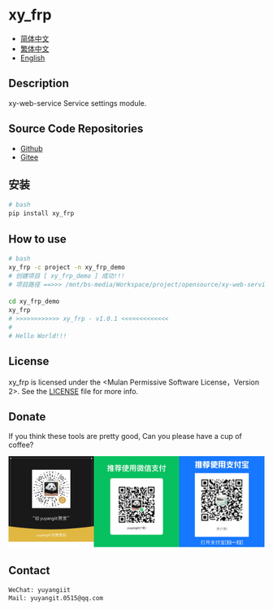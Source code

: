 <!--
 * @Author: 余洋 yuyangit.0515@qq.com
 * @Date: 2024-10-18 13:02:22
 * @LastEditors: 余洋 yuyangit.0515@qq.com
 * @LastEditTime: 2024-10-23 20:52:22
 * @FilePath: /xy_frp/readme/README_en.md
 * @Description: 这是默认设置,请设置`customMade`, 打开koroFileHeader查看配置 进行设置: https://github.com/OBKoro1/koro1FileHeader/wiki/%E9%85%8D%E7%BD%AE
-->
# xy_frp

- [简体中文](README_zh_CN.md)
- [繁体中文](README_zh_TW.md)
- [English](README_en.md)

## Description

xy-web-service Service settings module.

## Source Code Repositories

- <a href="https://github.com/xy-cross-tools/xy_frp.git" target="_blank">Github</a>  
- <a href="https://gitee.com/xy-cross-tools/xy_frp.git" target="_blank">Gitee</a>

## 安装

```bash
# bash
pip install xy_frp
```

## How to use

```bash
# bash
xy_frp -c project -n xy_frp_demo
# 创建项目 [ xy_frp_demo ] 成功!!!
# 项目路径 ==>>> /mnt/bs-media/Workspace/project/opensource/xy-web-service/xy_frp/test/xy_frp_demo

cd xy_frp_demo
xy_frp
# >>>>>>>>>>>> xy_frp - v1.0.1 <<<<<<<<<<<<<
#
# Hello World!!!
```

## License
xy_frp is licensed under the <Mulan Permissive Software License，Version 2>. See the [LICENSE](../LICENSE) file for more info.

## Donate

If you think these tools are pretty good, Can you please have a cup of coffee?  

![Pay-Total](./Pay-Total.png)  


## Contact

```
WeChat: yuyangiit
Mail: yuyangit.0515@qq.com
```